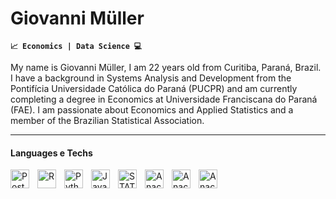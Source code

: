 #  Giovanni Müller

**`📈 Economics | Data Science 💻`**

My name is Giovanni Müller, I am 22 years old from Curitiba, Paraná, Brazil. I have a background in Systems Analysis and Development from the Pontifícia Universidade Católica do Paraná (PUCPR) and am currently completing a degree in Economics at Universidade Franciscana do Paraná (FAE). I am passionate about Economics and Applied Statistics and a member of the Brazilian Statistical Association.


---

#### Languages e Techs 



<img 
    align="left" 
    alt="PostgreSQL"
    title="" 
    width="30px" 
    style="padding-right: 10px;" 
    src="https://cdn.jsdelivr.net/gh/devicons/devicon@latest/icons/postgresql/postgresql-original.svg" 
/>


<img 
    align="left" 
    alt="R"
    title="" 
    width="30px" 
    style="padding-right: 10px;" 
    src= "https://cdn.jsdelivr.net/gh/devicons/devicon@latest/icons/r/r-original.svg"
/>



<img 
    align="left" 
    alt="Python"
    title="" 
    width="30px" 
    style="padding-right: 10px;" 
    src="https://cdn.jsdelivr.net/gh/devicons/devicon@latest/icons/python/python-original.svg" 
/>



<img 
    align="left" 
    alt="JavaScript"
    title="" 
    width="30px" 
    style="padding-right: 10px;" 
    src="https://cdn.jsdelivr.net/gh/devicons/devicon@latest/icons/javascript/javascript-original.svg" 
/>



<img 
    align="left" 
    alt="STATA"
    title="" 
    width="30px" 
    style="padding-right: 10px;" 
    src="https://cdn.jsdelivr.net/gh/devicons/devicon@latest/icons/stata/stata-original-wordmark.svg"
/>



<img 
    align="left" 
    alt="Anaconda"
    title="" 
    width="30px" 
    style="padding-right: 10px;" 
    src= "https://cdn.jsdelivr.net/gh/devicons/devicon@latest/icons/anaconda/anaconda-original.svg"
/>


<img 
    align="left" 
    alt="Anaconda"
    title="" 
    width="30px" 
    style="padding-right: 10px;" 
    src= "https://cdn.jsdelivr.net/gh/devicons/devicon@latest/icons/matlab/matlab-original.svg"
/>

<img 
    align="left" 
    alt="Anaconda"
    title="" 
    width="30px" 
    style="padding-right: 10px;" 
    src= "https://cdn.jsdelivr.net/gh/devicons/devicon@latest/icons/julia/julia-original-wordmark.svg"
/>





